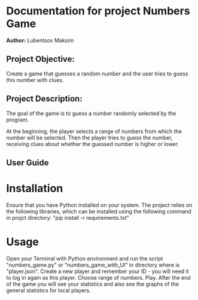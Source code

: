 # Documentation for project Numbers Game

**Author:** Lubentsov Maksim

## Project Objective:
Create a game that guesses a random number and the user tries to guess this number with clues.

## Project Description:
The goal of the game is to guess a number randomly selected by the program.

At the beginning, the player selects a range of numbers from which the number will be selected.
Then the player tries to guess the number, receiving clues about whether the guessed number is higher or lower.

## User Guide

# Installation
Ensure that you have Python installed on your system. The project relies on the following libraries, which can be installed using the following command in projct directory: "pip install -r requirements.txt"

# Usage
Open your Terminal with Python environment and run the script "numbers_game.py" or "numbers_game_with_UI" in directory where is "player.json".
Create a new player and remember your ID - you will need it to log in again as this player.
Choose range of numbers.
Play.
After the end of the game you will see your statistics and also see the graphs of the general statistics for local players.
